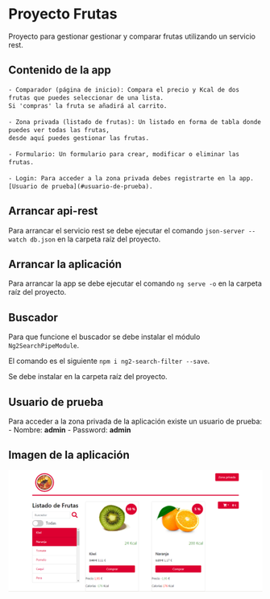 # Proyecto Frutas

Proyecto para gestionar gestionar y comparar frutas utilizando un servicio rest.

## Contenido de la app
    - Comparador (página de inicio): Compara el precio y Kcal de dos frutas que puedes seleccionar de una lista. 
    Si 'compras' la fruta se añadirá al carrito.

    - Zona privada (listado de frutas): Un listado en forma de tabla donde puedes ver todas las frutas, 
    desde aquí puedes gestionar las frutas.

    - Formulario: Un formulario para crear, modificar o eliminar las frutas.

    - Login: Para acceder a la zona privada debes registrarte en la app. [Usuario de prueba](#usuario-de-prueba).


## Arrancar api-rest

Para arrancar el servicio rest se debe ejecutar el comando `json-server --watch db.json` en la carpeta raíz del proyecto.

## Arrancar la aplicación

Para arrancar la app se debe ejecutar el comando `ng serve -o` en la carpeta raíz del proyecto.

## Buscador
Para que funcione el buscador se debe instalar el módulo `Ng2SearchPipeModule`.

El comando es el siguiente `npm i ng2-search-filter --save`.

Se debe instalar en la carpeta raíz del proyecto.

## Usuario de prueba
Para acceder a la zona privada de la aplicación existe un usuario de prueba:
    - Nombre: **admin**
    - Password: **admin**

## Imagen de la aplicación
![Imagen de portada de la app](https://github.com/adriangarciasantos/proyecto-frutas/blob/master/src/assets/img/app-cover-img.PNG)


